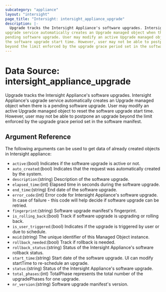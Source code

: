 ```yaml
---
subcategory: "appliance"
layout: "intersight"
page_title: "Intersight: intersight_appliance_upgrade"
description: |-
  Upgrade tracks the Intersight Appliance's software upgrades. Intersight Appliance's
upgrade service automatically creates an Upgrade managed object when there is a
pending software upgrade. User may modify an active Upgrade managed object to reset
the software upgrade start time. However, user may not be able to postpone an upgrade
beyond the limit enforced by the upgrade grace period set in the software manifest.
---
```


# Data Source: intersight_appliance_upgrade
Upgrade tracks the Intersight Appliance's software upgrades. Intersight Appliance's
upgrade service automatically creates an Upgrade managed object when there is a
pending software upgrade. User may modify an active Upgrade managed object to reset
the software upgrade start time. However, user may not be able to postpone an upgrade
beyond the limit enforced by the upgrade grace period set in the software manifest.
## Argument Reference
The following arguments can be used to get data of already created objects in Intersight appliance:
* `active`:(bool) Indicates if the software upgrade is active or not. 
* `auto_created`:(bool) Indicates that the request was automatically created by the system. 
* `description`:(string) Description of the software upgrade. 
* `elapsed_time`:(int) Elapsed time in seconds during the software upgrade. 
* `end_time`:(string) End date of the software upgrade. 
* `error_code`:(int) Error code for Intersight Appliance's software upgrade. In case of failure - this code will help decide if software upgrade can be retried. 
* `fingerprint`:(string) Software upgrade manifest's fingerprint. 
* `is_rolling_back`:(bool) Track if software upgrade is upgrading or rolling back. 
* `is_user_triggered`:(bool) Indicates if the upgrade is triggered by user or due to schedule. 
* `moid`:(string) The unique identifier of this Managed Object instance. 
* `rollback_needed`:(bool) Track if rollback is needed. 
* `rollback_status`:(string) Status of the Intersight Appliance's software rollback status. 
* `start_time`:(string) Start date of the software upgrade. UI can modify startTime to re-schedule an upgrade. 
* `status`:(string) Status of the Intersight Appliance's software upgrade. 
* `total_phases`:(int) TotalPhase represents the total number of the upgradePhases for one upgrade. 
* `nr_version`:(string) Software upgrade manifest's version. 
